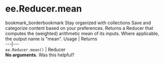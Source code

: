  
#  ee.Reducer.mean
bookmark_borderbookmark Stay organized with collections  Save and categorize content based on your preferences.
Returns a Reducer that computes the (weighted) arithmetic mean of its inputs. Where applicable, the output name is "mean".
Usage | Returns  
---|---  
`ee.Reducer.mean()` | Reducer  
**No arguments.**
Was this helpful?

